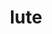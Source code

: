 ---
category: 4-letters
denotation: null
name: lute
reference_link: https://www.etymonline.com/word/lute
root_language: null
root_name: null
title: lute
type: free
word_sums:
- respelling: lute
  sum: 'Lute + '
---